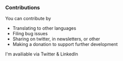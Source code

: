 ### Contributions

You can contribute by

* Translating to other languages
* Filing bug issues
* Sharing on twitter, in newsletters, or other
* Making a donation to support further development 


I'm availiable via Twitter & LinkedIn
